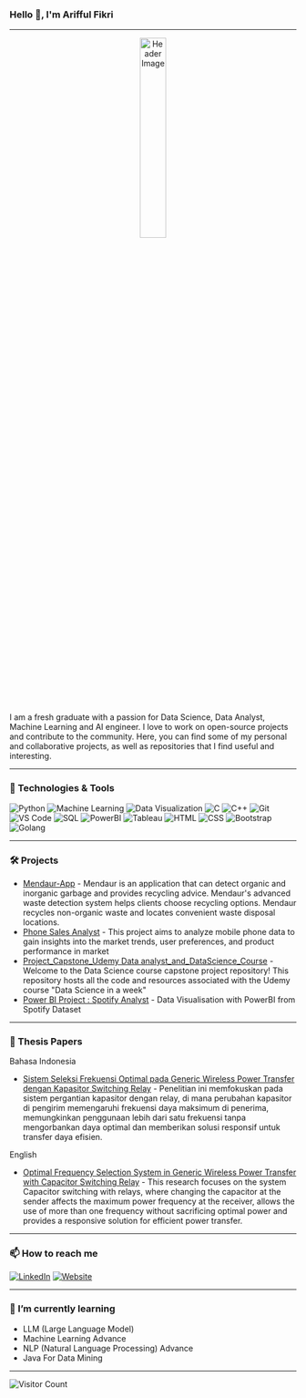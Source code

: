 ### Hello 👋, I'm Arifful Fikri

---

<div align="center">
  <img src="https://github.com/RIFFMBR20/RIFFMBR20/assets/95732582/b6f9f77d-c06a-4187-ad2b-9ce78b7d6bda" alt="Header Image" style="width: 30%; max-width: 200px;">
</div>

I am a fresh graduate with a passion for Data Science, Data Analyst, Machine Learning and AI engineer. I love to work on open-source projects and contribute to the community. Here, you can find some of my personal and collaborative projects, as well as repositories that I find useful and interesting.

---

### 🔧 Technologies & Tools

![Python](https://img.shields.io/badge/-Python-333?style=flat&logo=python)
![Machine Learning](https://img.shields.io/badge/-Machine%20Learning-333?style=flat&logo=tensorflow)
![Data Visualization](https://img.shields.io/badge/-Data%20Visualization-333?style=flat&logo=chart-bar)
![C](https://img.shields.io/badge/-C-333?style=flat&logo=c)
![C++](https://img.shields.io/badge/-C++-333?style=flat&logo=c%2B%2B)
![Git](https://img.shields.io/badge/-Git-333?style=flat&logo=git)
![VS Code](https://img.shields.io/badge/-VS%20Code-333?style=flat&logo=visual-studio-code)
![SQL](https://img.shields.io/badge/-SQL-333?style=flat&logo=postgresql)
![PowerBI](https://img.shields.io/badge/-PowerBI-333?style=flat&logo=power-bi)
![Tableau](https://img.shields.io/badge/-Tableau-333?style=flat&logo=tableau)
![HTML](https://img.shields.io/badge/-HTML-333?style=flat&logo=html5)
![CSS](https://img.shields.io/badge/-CSS-333?style=flat&logo=css3)
![Bootstrap](https://img.shields.io/badge/-Bootstrap-333?style=flat&logo=bootstrap)
![Golang](https://img.shields.io/badge/-Golang-333?style=flat&logo=go)

---

### 🛠️ Projects

- [Mendaur-App](https://github.com/Bam280/mendaur-app) - Mendaur is an application that can detect organic and inorganic garbage and provides recycling advice. Mendaur's advanced waste detection system helps clients choose recycling options. Mendaur recycles non-organic waste and locates convenient waste disposal locations.
- [Phone Sales Analyst](https://github.com/RIFFMBR20/Phone_Sales_Analyst) - This project aims to analyze mobile phone data to gain insights into the market trends, user preferences, and product performance in market
- [Project_Capstone_Udemy Data analyst_and_DataScience_Course](https://github.com/RIFFMBR20/Project_Capstone_UdemyDataanalyst_and_DataScience_Course) - Welcome to the Data Science course capstone project repository! This repository hosts all the code and resources associated with the Udemy course "Data Science in a week" 
- [Power BI Project : Spotify Analyst](https://github.com/RIFFMBR20/PowerBI_Project) - Data Visualisation with PowerBI from Spotify Dataset

---

### 📜 Thesis Papers

Bahasa Indonesia
- [Sistem Seleksi Frekuensi Optimal pada Generic Wireless Power Transfer dengan Kapasitor Switching Relay](https://j-ptiik.ub.ac.id/index.php/j-ptiik/article/view/13230) - Penelitian ini memfokuskan pada sistem pergantian kapasitor dengan relay, di mana perubahan kapasitor di pengirim memengaruhi frekuensi daya maksimum di penerima, memungkinkan penggunaan lebih dari satu frekuensi tanpa mengorbankan daya optimal dan memberikan solusi responsif untuk transfer daya efisien.

English
- [Optimal Frequency Selection System in Generic Wireless Power Transfer with Capacitor Switching Relay](https://j-ptiik.ub.ac.id/index.php/j-ptiik/article/view/13230) - This research focuses on the system Capacitor switching with relays, where changing the capacitor at the sender affects the maximum power frequency at the receiver, allows the use of more than one frequency without sacrificing optimal power and provides a responsive solution for efficient power transfer.

---

### 📫 How to reach me

[![LinkedIn](https://img.shields.io/badge/-LinkedIn-333?style=flat&logo=linkedin)](https://www.linkedin.com/in/ariffulfikri/)
[![Website](https://img.shields.io/badge/-Website-333?style=flat&logo=internet-explorer)](https://marvelous-unicorn-5fd67a.netlify.app)

---

### 🌱 I’m currently learning

- LLM (Large Language Model)
- Machine Learning Advance
- NLP (Natural Language Processing) Advance
- Java For Data Mining

---

![Visitor Count](https://komarev.com/ghpvc/?username=your-username&color=blue)

